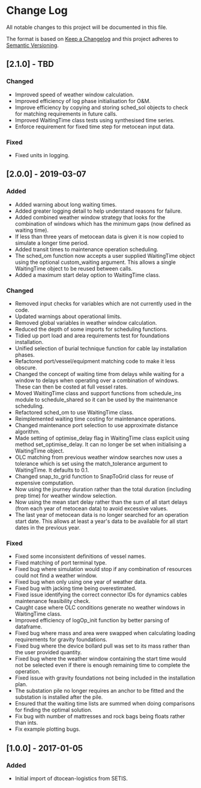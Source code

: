# Change Log

All notable changes to this project will be documented in this file.

The format is based on [Keep a Changelog](http://keepachangelog.com/)
and this project adheres to [Semantic Versioning](http://semver.org/).

## [2.1.0] - TBD

### Changed

-   Improved speed of weather window calculation.
-   Improved efficiency of log phase initialisation for O&M.
-   Improve efficiency by copying and storing sched_sol objects to check for
    matching requirements in future calls.
-   Improved WaitingTime class tests using synthesised time series.
-   Enforce requirement for fixed time step for metocean input data.

### Fixed

-   Fixed units in logging.

## [2.0.0] - 2019-03-07

### Added

-   Added warning about long waiting times.
-   Added greater logging detail to help understand reasons for failure.
-   Added combined weather window strategy that looks for the combination of
    windows which has the minimum gaps (now defined as waiting time).
-   If less than three years of metocean data is given it is now copied to
    simulate a longer time period.
-   Added transit times to maintenance operation scheduling.
-   The sched_om function now accepts a user supplied WaitingTime object using
    the optional custom_waiting argument. This allows a single WaitingTime
    object to be reused between calls.
-   Added a maximum start delay option to WaitingTime class.

### Changed

-   Removed input checks for variables which are not currently used in the code.
-   Updated warnings about operational limits.
-   Removed global variables in weather window calculation.
-   Reduced the depth of some imports for scheduling functions.
-   Tidied up port load and area requirements test for foundations installation.
-   Unified selection of burial technique function for cable lay installation
    phases.
-   Refactored port/vessel/equipment matching code to make it less obscure.
-   Changed the concept of waiting time from delays while waiting for a window
    to delays when operating over a combination of windows. These can then be
    costed at full vessel rates.
-   Moved WaitingTime class and support functions from schedule_ins module to
    schedule_shared so it can be used by the maintenance scheduling.
-   Refactored sched_om to use WaitingTime class.
-   Reimplemented waiting time costing for maintenance operations.
-   Changed maintenance port selection to use approximate distance algorithm.
-   Made setting of optimise_delay flag in WaitingTime class explicit using
    method set_optimise_delay. It can no longer be set when initialising a
    WaitingTime object.
-   OLC matching from previous weather window searches now uses a tolerance
    which is set using the match_tolerance argument to WaitingTime. It defaults
    to 0.1.
-   Changed snap_to_grid function to SnapToGrid class for reuse of expensive
    computation.
-   Now using the journey duration rather than the total duration (including 
    prep time) for weather window selection.
-   Now using the mean start delay rather than the sum of all start delays (from
    each year of metocean data) to avoid excessive values.
-   The last year of metocean data is no longer searched for an operation start
    date. This allows at least a year's data to be available for all start dates
    in the previous year.

### Fixed

-   Fixed some inconsistent definitions of vessel names.
-   Fixed matching of port terminal type.
-   Fixed bug where simulation would stop if any combination of resources could
    not find a weather window.
-   Fixed bug when only using one year of weather data.
-   Fixed bug with jacking time being overestimated.
-   Fixed issue identifying the correct connector IDs for dynamics cables
    maintenance feasibility check.
-   Caught case where OLC conditions generate no weather windows in WaitingTime
    class.
-   Improved efficiency of logOp_init function by better parsing of dataframe.
-   Fixed bug where mass and area were swapped when calculating loading
    requirements for gravity foundations.
-   Fixed bug where the device bollard pull was set to its mass rather than the
    user provided quantity.
-   Fixed bug where the weather window containing the start time would not be
    selected even if there is enough remaining time to complete the operation.
-   Fixed issue with gravity foundations not being included in the installation
    plan.
-   The substation pile no longer requires an anchor to be fitted and the
    substation is installed after the pile.
-   Ensured that the waiting time lists are summed when doing comparisons for
    finding the optimal solution.
-   Fix bug with number of mattresses and rock bags being floats rather than ints.
-   Fix example plotting bugs.

## [1.0.0] - 2017-01-05

### Added

-   Initial import of dtocean-logistics from SETIS.
